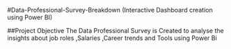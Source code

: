 #Data-Professional-Survey-Breakdown (Interactive Dashboard creation using Power BI)

##Project Objective
The Data Professional Survey is Created to analyse the insights about job roles ,Salaries ,Career trends and Tools using Power Bi

